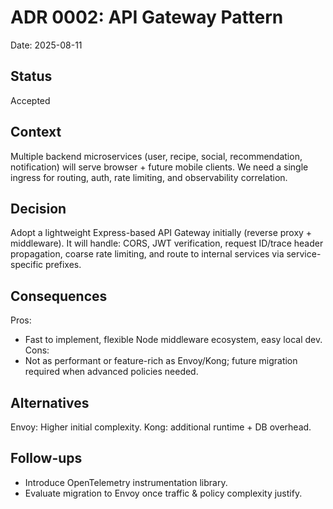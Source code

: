 # ADR 0002: API Gateway Pattern

Date: 2025-08-11

## Status
Accepted

## Context
Multiple backend microservices (user, recipe, social, recommendation, notification) will serve browser + future mobile clients. We need a single ingress for routing, auth, rate limiting, and observability correlation.

## Decision
Adopt a lightweight Express-based API Gateway initially (reverse proxy + middleware). It will handle: CORS, JWT verification, request ID/trace header propagation, coarse rate limiting, and route to internal services via service-specific prefixes.

## Consequences
Pros:
- Fast to implement, flexible Node middleware ecosystem, easy local dev.
Cons:
- Not as performant or feature-rich as Envoy/Kong; future migration required when advanced policies needed.

## Alternatives
Envoy: Higher initial complexity. Kong: additional runtime + DB overhead.

## Follow-ups
- Introduce OpenTelemetry instrumentation library.
- Evaluate migration to Envoy once traffic & policy complexity justify.
